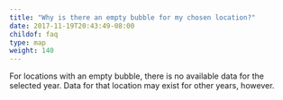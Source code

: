 ```yaml
---
title: "Why is there an empty bubble for my chosen location?"
date: 2017-11-19T20:43:49-08:00
childof: faq
type: map
weight: 140
---
```

For locations with an empty bubble, there is no available data for the selected year. Data for that location may exist for other years, however.